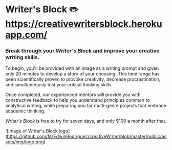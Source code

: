 # Writer's Block :pencil2: https://creativewritersblock.herokuapp.com/

### Break through your *Writer's Block* and improve your creative writing skills.

To begin, you'll be provided with an image as a writing prompt and given only 20 minutes to
develop a story of your choosing. This time range has been scientifically proven
to provoke creativity, decrease procrastination, and simultaneously test your critical
thinking skills.

Once completed, our experienced mentors will provide you with constructive
feedback to help you understand principles common to analytical writing, while
preparing you for multi-genre projects that embrace academic thinking.

*Writer's Block* is free to try for seven days, and only $100 a month after
that.


![Image of Writer's Block logo]
(https://github.com/MrEdwinRodriguez/creativeWriter/blob/master/public/assets/img/logo.png)
